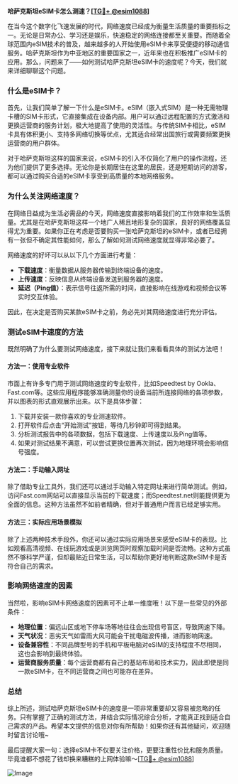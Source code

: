 **哈萨克斯坦eSIM卡怎么测速？[[TG💪+ @esim1088](https://t.me/s/esim1088)]**

在当今这个数字化飞速发展的时代，网络速度已经成为衡量生活质量的重要指标之一。无论是日常办公、学习还是娱乐，快速稳定的网络连接都至关重要。而随着全球范围内eSIM技术的普及，越来越多的人开始使用eSIM卡来享受便捷的移动通信服务。哈萨克斯坦作为中亚地区的重要国家之一，近年来也在积极推广eSIM卡的应用。那么，问题来了——如何测试哈萨克斯坦eSIM卡的速度呢？今天，我们就来详细聊聊这个问题。

### 什么是eSIM卡？

首先，让我们简单了解一下什么是eSIM卡。eSIM（嵌入式SIM）是一种无需物理卡槽的SIM卡形式，它直接集成在设备内部。用户可以通过远程配置的方式激活和更换运营商的服务计划，极大地提高了使用的灵活性。与传统SIM卡相比，eSIM卡具有体积更小、支持多网络切换等优点，尤其适合经常出国旅行或需要频繁更换运营商的用户群体。

对于哈萨克斯坦这样的国家来说，eSIM卡的引入不仅简化了用户的操作流程，还为他们提供了更多选择。无论你是长期居住在这里的居民，还是短期访问的游客，都可以通过购买合适的eSIM卡享受到高质量的本地网络服务。

### 为什么关注网络速度？

在网络日益成为生活必需品的今天，网络速度直接影响着我们的工作效率和生活质量。尤其是在哈萨克斯坦这样一个地广人稀且地形复杂的国家，良好的网络覆盖显得尤为重要。如果你正在考虑是否要购买一张哈萨克斯坦的eSIM卡，或者已经拥有一张但不确定其性能如何，那么了解如何测试网络速度就显得非常必要了。

网络速度的好坏可以从以下几个方面进行考量：
- **下载速度**：衡量数据从服务器传输到终端设备的速度。
- **上传速度**：反映信息从终端设备发送到服务器的速度。
- **延迟（Ping值）**：表示信号往返所需的时间，直接影响在线游戏和视频会议等实时交互体验。

因此，在决定是否购买某款eSIM卡之前，务必先对其网络速度进行充分评估。

### 测试eSIM卡速度的方法

既然明确了为什么要测试网络速度，接下来就让我们来看看具体的测试方法吧！

#### 方法一：使用专业软件

市面上有许多专门用于测试网络速度的专业软件，比如Speedtest by Ookla、Fast.com等。这些应用程序能够准确测量你的设备当前所连接网络的各项参数，并以图表的形式直观展示出来。以下是具体步骤：

1. 下载并安装一款你喜欢的专业测速软件。
2. 打开软件后点击“开始测试”按钮，等待几秒钟即可得到结果。
3. 分析测试报告中的各项数据，包括下载速度、上传速度以及Ping值等。
4. 如果对测试结果不满意，可以尝试更换位置再次测试，因为地理环境会影响信号强度。

#### 方法二：手动输入网址

除了借助专业工具外，我们还可以通过手动输入特定网址来进行简单测试。例如，访问Fast.com网站可以直接显示当前的下载速度；而Speedtest.net则能提供更为全面的信息。这种方法虽然不如前者精确，但对于普通用户而言已经足够实用。

#### 方法三：实际应用场景模拟

除了上述两种技术手段外，你还可以通过实际应用场景来感受eSIM卡的表现。比如观看高清视频、在线玩游戏或是浏览网页时观察加载时间是否流畅。这种方式虽然不够科学严谨，但却最贴近日常生活，可以帮助你更好地判断这款eSIM卡是否符合自己的需求。

### 影响网络速度的因素

当然啦，影响eSIM卡网络速度的因素可不止单一维度哦！以下是一些常见的外部条件：

- **地理位置**：偏远山区或地下停车场等地往往会出现信号盲区，导致网速下降。
- **天气状况**：恶劣天气如雷雨大风可能会干扰电磁波传播，进而影响网速。
- **设备兼容性**：不同品牌型号的手机和平板电脑对eSIM的支持程度不尽相同，这也会影响到最终体验。
- **运营商服务质量**：每个运营商都有自己的基站布局和技术实力，因此即使是同一款eSIM卡，在不同运营商之间也可能存在差异。

### 总结

综上所述，测试哈萨克斯坦eSIM卡的速度是一项非常重要却又容易被忽略的任务。只有掌握了正确的测试方法，并结合实际情况综合分析，才能真正找到适合自己需求的产品。希望本文提供的信息对你有所帮助！如果你还有其他疑问，欢迎随时留言讨论哦~

最后提醒大家一句：选择eSIM卡不仅要关注价格，更要注重性价比和服务质量。毕竟谁都不想花了钱却换来糟糕的上网体验嘛～[[TG💪+ @esim1088](https://t.me/s/esim1088)]

![Image](https://i.postimg.cc/4NQfJmqS/Snipaste-2025-05-13-00-14-12.png)